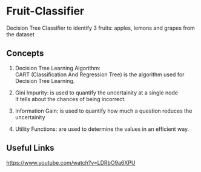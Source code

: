 # Fruit-Classifier
Decision Tree Classifier to identify 3 fruits: apples, lemons and grapes from the dataset

## Concepts
1. Decision Tree Learning Algorithm:<br>
CART (Classification And Regression Tree) is the algorithm used for Decision Tree Learning.

2. Gini Impurity: is used to quantify the uncertainity at a single node<br>
It tells about the chances of being incorrect.

3. Information Gain: is used to quantify how much a question reduces the uncertainity

4. Utility Functions: are used to determine the values in an efficient way.


## Useful Links
https://www.youtube.com/watch?v=LDRbO9a6XPU

